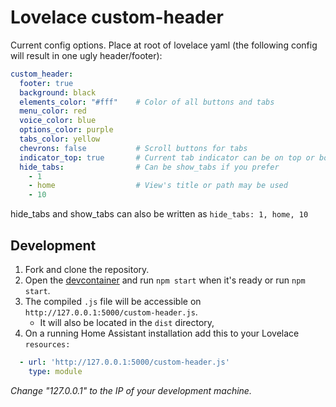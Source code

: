 # Lovelace custom-header

Current config options. Place at root of lovelace yaml (the following config will result in one ugly header/footer):
```yaml
custom_header:
  footer: true
  background: black
  elements_color: "#fff"    # Color of all buttons and tabs
  menu_color: red
  voice_color: blue
  options_color: purple
  tabs_color: yellow
  chevrons: false           # Scroll buttons for tabs
  indicator_top: true       # Current tab indicator can be on top or bottom
  hide_tabs:                # Can be show_tabs if you prefer
    - 1
    - home                  # View's title or path may be used
    - 10
```

hide_tabs and show_tabs can also be written as `hide_tabs: 1, home, 10`


## Development

1. Fork and clone the repository.
2. Open the [devcontainer][devcontainer] and run `npm start` when it's ready or run `npm start`.
3. The compiled `.js` file will be accessible on `http://127.0.0.1:5000/custom-header.js`.
    - It will also be located in the `dist` directory,
4. On a running Home Assistant installation add this to your Lovelace `resources:`

```yaml
  - url: 'http://127.0.0.1:5000/custom-header.js'
    type: module
```

_Change "127.0.0.1" to the IP of your development machine._

<!--Links -->
[devcontainer]: https://code.visualstudio.com/docs/remote/containers
